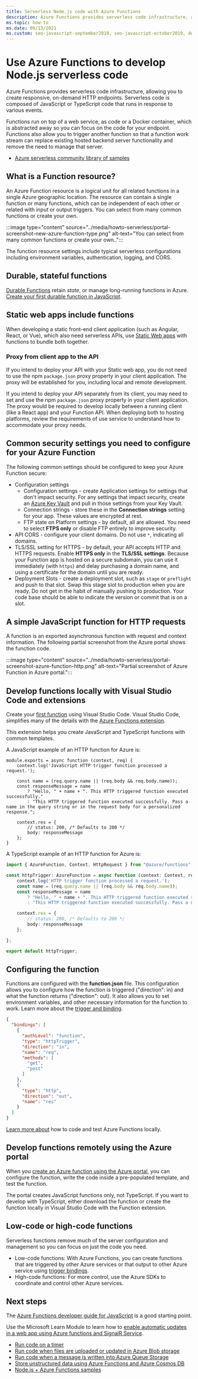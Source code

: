 ```yaml
---
title: Serverless Node.js code with Azure Functions
description: Azure Functions provides serverless code infrastructure, allowing you to create responsive, on-demand HTTP endpoints.
ms.topic: how-to
ms.date: 09/13/2021
ms.custom: seo-javascript-september2019, seo-javascript-october2019, devx-track-js, contperf-fy21q2
---
```


# Use Azure Functions to develop Node.js serverless code

Azure Functions provides serverless code infrastructure, allowing you to create responsive, on-demand HTTP endpoints. Serverless code is composed of JavaScript or TypeScript code that  runs in response to various events. 

Functions run on top of a web service, as code or a Docker container, which is abstracted away so you can focus on the code for your endpoint. Functions also allow you to trigger another function so that a function work stream can replace existing hosted backend server functionality and remove the need to manage that server. 

* [Azure serverless community library of samples](https://serverlesslibrary.net/)

## What is a Function resource?

An Azure Function resource is a logical unit for all related functions in a single Azure geographic location. The resource can contain a single function or many functions, which can be independent of each other or related with input or output triggers. You can select from many common functions or create your own.

:::image type="content" source="../media/howto-serverless/portal-screenshot-new-azure-function-type.png" alt-text="You can select from many common functions or create your own..":::

The function resource settings include typical serverless configurations including environment variables, authentication, logging, and CORS.  

## Durable, stateful functions 

[Durable Functions](/azure/azure-functions/durable/durable-functions-overview) retain *state*, or manage long-running functions in Azure. [Create your first durable function in JavaScript](/azure/azure-functions/durable/quickstart-js-vscode).

## Static web apps include functions 

When developing a static front-end client application (such as Angular, React, or Vue), which also need serverless APIs, use [Static Web apps](/azure/static-web-apps/getting-started?tabs=react) with functions to bundle both together. 

### Proxy from client app to the API
If you intend to deploy your API with your Static web app, you do not need to use the npm `package.json` proxy property in your client application. The proxy will be established for you, including local and remote development.

If you intend to deploy your API separately from its client, you may need to set and use the npm `package.json` proxy property in your client application. The proxy would be required to develop locally between a running client (like a React app) and your Function API. When deploying both to hosting platforms, review the requirements of use service to understand how to accommodate your proxy needs.

## Common security settings you need to configure for your Azure Function

The following common settings should be configured to keep your Azure Function secure:

* Configuration settings
  * Configuration settings - create Application settings for settings that don't impact security. For any settings that impact security, create an [Azure Key Vault](/azure/key-vault/) and pull in those settings from your Key Vault.
  * Connection strings - store these in the **Connection strings** setting for your app. These values are encrypted at rest. 
  * FTP state on Platform settings - by default, all are allowed. You need to select **FTPS only** or disable FTP entirely to improve security. 
* API CORS - configure your client domains. Do not use `*`, indicating all domains. 
* TLS/SSL setting for HTTPS - by default, your API accepts HTTP and HTTPS requests. Enable **HTTPS only** in the **TLS/SSL settings**. Because your Function app is hosted on a secure subdomain, you can use it immediately (with `https`) and delay purchasing a domain name, and using a certificate for the domain until you are ready. 
* Deployment Slots - create a deployment slot, such as `stage` or `preflight` and push to that slot. Swap this stage slot to production when you are ready. Do not get in the habit of manually pushing to production. Your code base should be able to indicate the version or commit that is on a slot. 

## A simple JavaScript function for HTTP requests

A function is an exported asynchronous function with request and context information. The following partial screenshot from the Azure portal shows the function code. 

:::image type="content" source="../media/howto-serverless/portal-screenshot-azure-function-http.png" alt-text="Partial screenshot of Azure Function in Azure portal.":::

## Develop functions locally with Visual Studio Code and extensions

Create your [first function](/azure/azure-functions/functions-create-first-function-vs-code) using Visual Studio Code. Visual Studio Code, simplifies many of the details with the [Azure Functions extension](https://marketplace.visualstudio.com/items?itemName=ms-azuretools.vscode-azurefunctions).

This extension helps you create JavaScript and TypeScript functions with common templates. 

A JavaScript example of an HTTP function for Azure is: 

```nodejs
module.exports = async function (context, req) {
    context.log('JavaScript HTTP trigger function processed a request.');

    const name = (req.query.name || (req.body && req.body.name));
    const responseMessage = name
        ? "Hello, " + name + ". This HTTP triggered function executed successfully."
        : "This HTTP triggered function executed successfully. Pass a name in the query string or in the request body for a personalized response.";

    context.res = {
        // status: 200, /* Defaults to 200 */
        body: responseMessage
    };
}
```

A TypeScript example of an HTTP function for Azure is: 

```typescript
import { AzureFunction, Context, HttpRequest } from "@azure/functions"

const httpTrigger: AzureFunction = async function (context: Context, req: HttpRequest): Promise<void> {
    context.log('HTTP trigger function processed a request.');
    const name = (req.query.name || (req.body && req.body.name));
    const responseMessage = name
        ? "Hello, " + name + ". This HTTP triggered function executed successfully."
        : "This HTTP triggered function executed successfully. Pass a name in the query string or in the request body for a personalized response.";

    context.res = {
        // status: 200, /* Defaults to 200 */
        body: responseMessage
    };

};

export default httpTrigger;
```

## Configuring the function

Functions are configured with the **function.json** file. This configuration allows you to configure how the function is triggered ("direction": in) and what the function returns ("direction": out). It also allows you to set environment variables, and other necessary information for the function to work. Learn more about the [trigger and binding](/azure/azure-functions/functions-triggers-bindings?tabs=javascript.md). 

```json
{
  "bindings": [
    {
      "authLevel": "function",
      "type": "httpTrigger",
      "direction": "in",
      "name": "req",
      "methods": [
        "get",
        "post"
      ]
    },
    {
      "type": "http",
      "direction": "out",
      "name": "res"
    }
  ]
}
```

[Learn more about](/azure/azure-functions/functions-develop-local) how to code and test Azure Functions locally.

## Develop functions remotely using the Azure portal

When you [create an Azure function using the Azure portal](https://ms.portal.azure.com/#create/Microsoft.FunctionApp), you can configure the function, write the code inside a pre-populated template, and test the function. 

The portal creates JavaScript functions only, not TypeScript. If you want to develop with TypeScript, either download the function or create the function locally in Visual Studio Code with the Function extension. 

## Low-code or high-code functions

Serverless functions remove much of the server configuration and management so you can focus on just the code you need. 

* Low-code functions: With Azure Functions, you can create functions that are triggered by other Azure services or that output to other Azure service using [trigger bindings](/azure/azure-functions/functions-triggers-bindings). 
* High-code functions: For more control, use the Azure SDKs to coordinate and control other Azure services.

## Next steps

The [Azure Functions developer guide for JavaScript](/azure/azure-functions/functions-reference-node) is a good starting point. 

Use the Microsoft Learn Module to learn how to [enable automatic updates in a web app using Azure functions and SignalR Service](/learn/modules/automatic-update-of-a-webapp-using-azure-functions-and-signalr/).

* [Run code on a timer](/azure/azure-functions/functions-create-scheduled-function)
* [Run code when files are uploaded or updated in Azure Blob storage](/azure/storage/blobs/storage-upload-process-images?tabs=nodejsv10)
* [Run code when a message is written into Azure Queue Storage](/azure/azure-functions/functions-create-storage-queue-triggered-function)
* [Store unstructured data using Azure Functions and Azure Cosmos DB](/azure/azure-functions/functions-integrate-store-unstructured-data-cosmosdb?tabs=javascript)
* [Node.js + Azure Functions samples](/samples/browse/?languages=javascript%2Cnodejs&products=azure-functions)
